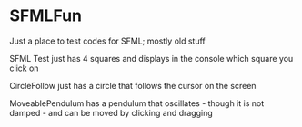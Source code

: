 # SFMLFun
Just a place to test codes for SFML; mostly old stuff


SFML Test just has 4 squares and displays in the console which square you click on

CircleFollow just has a circle that follows the cursor on the screen

MoveablePendulum has a pendulum that oscillates - though it is not damped - and can be moved by clicking and dragging
